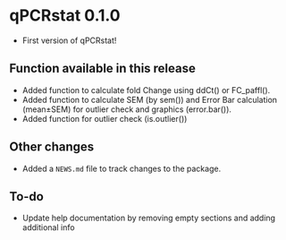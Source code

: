 # qPCRstat 0.1.0
* First version of qPCRstat!
## Function available in this release
* Added function to calculate fold Change using ddCt() or FC_paffl().
* Added function to calculate SEM (by sem()) and Error Bar calculation (mean±SEM) for outlier check and graphics (error.bar()). 
* Added function for outlier check (is.outlier())
## Other changes
* Added a `NEWS.md` file to track changes to the package.
## To-do
* Update help documentation by removing empty sections and adding additional info
